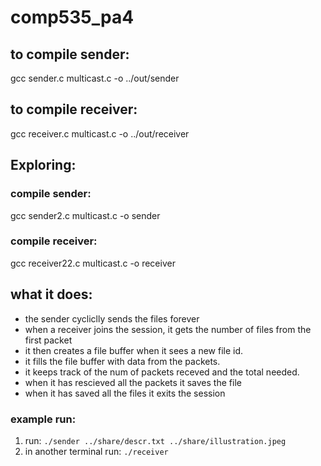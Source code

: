 # comp535_pa4

## to compile sender:

gcc sender.c multicast.c -o ../out/sender

## to compile receiver:

gcc receiver.c multicast.c -o ../out/receiver


## Exploring:

### compile sender:
 gcc sender2.c multicast.c -o sender

### compile receiver:
gcc receiver22.c multicast.c -o receiver

## what it does:
- the sender cycliclly sends the files forever
- when a receiver joins the session, it gets the number of files from the first packet 
- it then creates a file buffer when it sees a new file id. 
- it fills the file buffer with data from the packets.
- it keeps track of the num of packets receved and the total needed.
- when it has rescieved all the packets it saves the file
- when it has saved all the files it exits the session

### example run:

1) run: `./sender ../share/descr.txt ../share/illustration.jpeg`
2) in another terminal run: `./receiver`